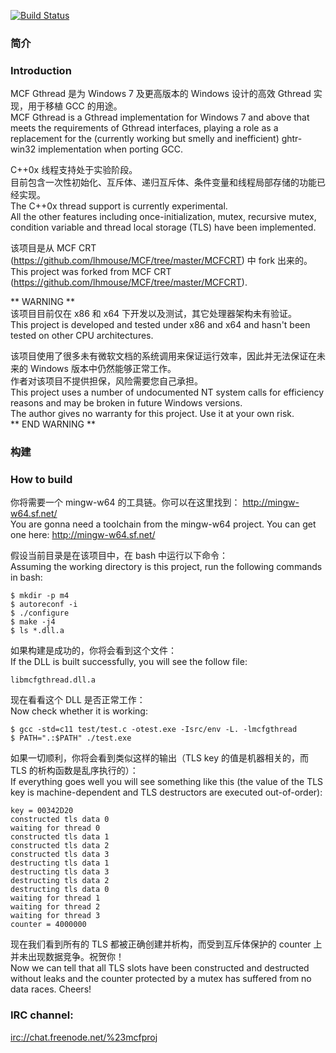 [![Build Status](https://tea-ci.org/api/badges/lhmouse/mcfgthread/status.svg)](https://tea-ci.org/lhmouse/mcfgthread)

### 简介
### Introduction

MCF Gthread 是为 Windows 7 及更高版本的 Windows 设计的高效 Gthread 实现，用于移植 GCC 的用途。  
MCF Gthread is a Gthread implementation for Windows 7 and above that meets the requirements of Gthread interfaces, playing a role as a replacement for the (currently working but smelly and inefficient) ghtr-win32 implementation when porting GCC.  

C++0x 线程支持处于实验阶段。  
目前包含一次性初始化、互斥体、递归互斥体、条件变量和线程局部存储的功能已经实现。  
The C++0x thread support is currently experimental.  
All the other features including once-initialization, mutex, recursive mutex, condition variable and thread local storage (TLS) have been implemented.  

该项目是从 MCF CRT (https://github.com/lhmouse/MCF/tree/master/MCFCRT) 中 fork 出来的。  
This project was forked from MCF CRT (https://github.com/lhmouse/MCF/tree/master/MCFCRT).  

** WARNING **  
该项目目前仅在 x86 和 x64 下开发以及测试，其它处理器架构未有验证。  
This project is developed and tested under x86 and x64 and hasn't been tested on other CPU architectures.  

该项目使用了很多未有微软文档的系统调用来保证运行效率，因此并无法保证在未来的 Windows 版本中仍然能够正常工作。  
作者对该项目不提供担保，风险需要您自己承担。  
This project uses a number of undocumented NT system calls for efficiency reasons and may be broken in future Windows versions.  
The author gives no warranty for this project. Use it at your own risk.  
** END WARNING **  

### 构建
### How to build

你将需要一个 mingw-w64 的工具链。你可以在这里找到： http://mingw-w64.sf.net/  
You are gonna need a toolchain from the mingw-w64 project. You can get one here: http://mingw-w64.sf.net/  

假设当前目录是在该项目中，在 bash 中运行以下命令：  
Assuming the working directory is this project, run the following commands in bash:  

    $ mkdir -p m4
    $ autoreconf -i
    $ ./configure
    $ make -j4
    $ ls *.dll.a

如果构建是成功的，你将会看到这个文件：  
If the DLL is built successfully, you will see the follow file:  

    libmcfgthread.dll.a

现在看看这个 DLL 是否正常工作：  
Now check whether it is working:  

    $ gcc -std=c11 test/test.c -otest.exe -Isrc/env -L. -lmcfgthread
    $ PATH=".:$PATH" ./test.exe

如果一切顺利，你将会看到类似这样的输出（TLS key 的值是机器相关的，而 TLS 的析构函数是乱序执行的）：  
If everything goes well you will see something like this (the value of the TLS key is machine-dependent and TLS destructors are executed out-of-order):  

    key = 00342D20
    constructed tls data 0
    waiting for thread 0
    constructed tls data 1
    constructed tls data 2
    constructed tls data 3
    destructing tls data 1
    destructing tls data 3
    destructing tls data 2
    destructing tls data 0
    waiting for thread 1
    waiting for thread 2
    waiting for thread 3
    counter = 4000000

现在我们看到所有的 TLS 都被正确创建并析构，而受到互斥体保护的 counter 上并未出现数据竞争。祝贺你！  
Now we can tell that all TLS slots have been constructed and destructed without leaks and the counter protected by a mutex has suffered from no data races. Cheers!  

### IRC channel:

<irc://chat.freenode.net/%23mcfproj>
